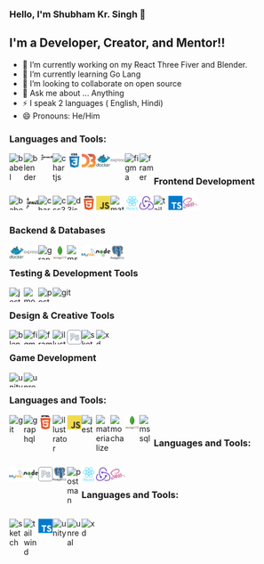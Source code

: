 ### Hello, I'm Shubham Kr. Singh 👋

## I'm a Developer, Creator, and Mentor!!

<!-- - ✍ You can find my projects here [portfolio] -->
- 🔭 I’m currently working on my React Three Fiver and Blender.
- 🌱 I’m currently learning Go Lang
- 👯 I’m looking to collaborate on open source
- 💬 Ask me about ... Anything
- ⚡ I speak 2 languages ( English, Hindi)
- 😄 Pronouns: He/Him

### Languages and Tools:


<img src="https://www.vectorlogo.zone/logos/babeljs/babeljs-icon.svg" alt="babel" width="26" align="left"/>
<img src="https://download.blender.org/branding/community/blender_community_badge_white.svg" alt="blender" width="26" align="left"/>
<img src="https://raw.githubusercontent.com/Hardik0307/Hardik0307/master/assets/canvasjs-charts.svg" alt="canvasjs" width="26" align="left"/>
<img src="https://www.chartjs.org/media/logo-title.svg" alt="chartjs" width="26" align="left"/>
<img src="https://raw.githubusercontent.com/devicons/devicon/master/icons/css3/css3-original-wordmark.svg" alt="css3" width="26" align="left"/>
<img src="https://raw.githubusercontent.com/devicons/devicon/master/icons/d3js/d3js-original.svg" alt="d3js" width="26" align="left"/>
<img src="https://raw.githubusercontent.com/devicons/devicon/master/icons/docker/docker-original-wordmark.svg" alt="docker" width="26" align="left"/>
<img src="https://raw.githubusercontent.com/devicons/devicon/master/icons/express/express-original-wordmark.svg" alt="express" width="26" align="left"/>
<img src="https://www.vectorlogo.zone/logos/figma/figma-icon.svg" alt="figma" width="26" align="left"/>
<img src="https://www.vectorlogo.zone/logos/framer/framer-icon.svg" alt="framer" width="26" align="left"/>

<br />


### Frontend Development
<img src="https://www.vectorlogo.zone/logos/babeljs/babeljs-icon.svg" alt="babel" width="26" height="26" align="left"/>
<img src="https://raw.githubusercontent.com/Hardik0307/Hardik0307/master/assets/canvasjs-charts.svg" alt="canvasjs" width="26" height="26" align="left"/>
<img src="https://www.chartjs.org/media/logo-title.svg" alt="chartjs" width="26" height="26" align="left"/>
<img src="https://www.w3schools.com/css/" alt="css3" width="26" height="26" align="left"/>
<img src="https://d3js.org/" alt="d3js" width="26" height="26" align="left"/>
<img src="https://raw.githubusercontent.com/devicons/devicon/master/icons/html5/html5-original-wordmark.svg" alt="html5" width="26" height="26" align="left"/>
<img src="https://raw.githubusercontent.com/devicons/devicon/master/icons/javascript/javascript-original.svg" alt="javascript" width="26" height="26" align="left"/>
<img src="https://raw.githubusercontent.com/prplx/svg-logos/5585531d45d294869c4eaab4d7cf2e9c167710a9/svg/materialize.svg" alt="materialize" width="26" height="26" align="left"/>
<img src="https://raw.githubusercontent.com/devicons/devicon/master/icons/react/react-original-wordmark.svg" alt="react" width="26" height="26" align="left"/>
<img src="https://raw.githubusercontent.com/devicons/devicon/master/icons/redux/redux-original.svg" alt="redux" width="26" height="26" align="left"/>
<img src="https://raw.githubusercontent.com/devicons/devicon/master/icons/sass/sass-original.svg" alt="sass" width="26" height="26"/>
<img src="https://tailwindcss.com/" alt="tailwind" width="26" height="26" align="left"/>
<img src="https://raw.githubusercontent.com/devicons/devicon/master/icons/typescript/typescript-original.svg" alt="typescript" width="26" height="26" align="left"/>

<br />

### Backend & Databases


<img src="https://raw.githubusercontent.com/devicons/devicon/master/icons/docker/docker-original-wordmark.svg" alt="docker" width="26" height="26" align="left"/>
<img src="https://raw.githubusercontent.com/devicons/devicon/master/icons/express/express-original-wordmark.svg" alt="express" width="26" height="26" align="left"/>
<img src="https://www.vectorlogo.zone/logos/graphql/graphql-icon.svg" alt="graphql" width="26" height="26" align="left"/>
<img src="https://raw.githubusercontent.com/devicons/devicon/master/icons/mongodb/mongodb-original-wordmark.svg" alt="mongodb" width="26" height="26" align="left"/>
<img src="https://www.svgrepo.com/show/303229/microsoft-sql-server-logo.svg" alt="mssql" width="26" height="26" align="left"/>
<img src="https://raw.githubusercontent.com/devicons/devicon/master/icons/mysql/mysql-original-wordmark.svg" alt="mysql" width="26" height="26" align="left"/>
<img src="https://raw.githubusercontent.com/devicons/devicon/master/icons/nodejs/nodejs-original-wordmark.svg" alt="nodejs" width="26" height="26" align="left"/>
<img src="https://raw.githubusercontent.com/devicons/devicon/master/icons/postgresql/postgresql-original-wordmark.svg" alt="postgresql" width="26" height="26" align="left"/>


<br />

### Testing & Development Tools

<img src="https://www.vectorlogo.zone/logos/git-scm/git-scm-icon.svg" alt="git" width="26" height="26"/>
<img src="https://jestjs.io" alt="jest" width="26" height="26" align="left"/>
<img src="https://www.vectorlogo.zone/logos/mochajs/mochajs-icon.svg" alt="mocha" width="26" height="26" align="left"/>
<img src="https://www.vectorlogo.zone/logos/getpostman/getpostman-icon.svg" alt="postman" width="26" height="26" align="left"/>

<br />

### Design & Creative Tools


<img src="https://www.blender.org/branding/community/blender_community_badge_white.svg" alt="blender" width="26" height="26" align="left"/>
<img src="https://www.vectorlogo.zone/logos/figma/figma-icon.svg" alt="figma" width="26" height="26" align="left"/>
<img src="https://www.vectorlogo.zone/logos/framer/framer-icon.svg" alt="framer" width="26" height="26" align="left"/>
<img src="https://www.adobe.com/in/products/illustrator.html" alt="illustrator" width="26" height="26" align="left"/>
<img src="https://raw.githubusercontent.com/devicons/devicon/master/icons/photoshop/photoshop-line.svg" alt="photoshop" width="26" height="26" align="left"/>
<img src="https://www.vectorlogo.zone/logos/sketchapp/sketchapp-icon.svg" alt="sketch" width="26" height="26" align="left"/>
<img src="https://helpx.adobe.com/content/dam/help/mnemonics/xd_app_RGB_2017.svg" alt="xd" width="26" height="26" align="left"/>

<br />


### Game Development

<img src="https://www.vectorlogo.zone/logos/unity3d/unity3d-icon.svg" alt="unity" width="26" height="26" align="left"/>
<img src="https://raw.githubusercontent.com/kenangundogan/fontisto/036b7eca71aab1bef8e6a0518f7329f13ed62f6b/icons/svg/brand/unreal-engine.svg" alt="unreal" width="26" height="26" align="left"/>

<br />


### Languages and Tools:


<img src="https://www.vectorlogo.zone/logos/git-scm/git-scm-icon.svg" alt="git" width="26" align="left"/>
<img src="https://www.vectorlogo.zone/logos/graphql/graphql-icon.svg" alt="graphql" width="26" align="left"/>
<img src="https://raw.githubusercontent.com/devicons/devicon/master/icons/html5/html5-original-wordmark.svg" alt="html5" width="26" align="left"/>
<img src="https://www.vectorlogo.zone/logos/adobe_illustrator/adobe_illustrator-icon.svg" alt="illustrator" width="26" align="left"/>
<img src="https://raw.githubusercontent.com/devicons/devicon/master/icons/javascript/javascript-original.svg" alt="javascript" width="26" align="left"/>
<img src="https://www.vectorlogo.zone/logos/jestjsio/jestjsio-icon.svg" alt="jest" width="26" align="left"/>
<img src="https://raw.githubusercontent.com/prplx/svg-logos/5585531d45d294869c4eaab4d7cf2e9c167710a9/svg/materialize.svg" alt="materialize" width="26" align="left"/>
<img src="https://www.vectorlogo.zone/logos/mochajs/mochajs-icon.svg" alt="mocha" width="26" align="left"/>
<img src="https://raw.githubusercontent.com/devicons/devicon/master/icons/mongodb/mongodb-original-wordmark.svg" alt="mongodb" width="26" align="left"/>
<img src="https://www.svgrepo.com/show/303229/microsoft-sql-server-logo.svg" alt="mssql" width="26" align="left"/>
<br />

### Languages and Tools:
<br />

<img src="https://raw.githubusercontent.com/devicons/devicon/master/icons/mysql/mysql-original-wordmark.svg" alt="mysql" width="26" align="left"/>
<img src="https://raw.githubusercontent.com/devicons/devicon/master/icons/nodejs/nodejs-original-wordmark.svg" alt="nodejs" width="26" align="left"/>
<img src="https://raw.githubusercontent.com/devicons/devicon/master/icons/photoshop/photoshop-line.svg" alt="photoshop" width="26" align="left"/>
<img src="https://raw.githubusercontent.com/devicons/devicon/master/icons/postgresql/postgresql-original-wordmark.svg" alt="postgresql" width="26" align="left"/>
<img src="https://www.vectorlogo.zone/logos/getpostman/getpostman-icon.svg" alt="postman" width="26" align="left"/>
<img src="https://raw.githubusercontent.com/devicons/devicon/master/icons/react/react-original-wordmark.svg" alt="react" width="26" align="left"/>
<img src="https://raw.githubusercontent.com/devicons/devicon/master/icons/redux/redux-original.svg" alt="redux" width="26" align="left"/>
<img src="https://raw.githubusercontent.com/devicons/devicon/master/icons/sass/sass-original.svg" alt="sass" width="26" align="left"/>
<br />

### Languages and Tools:
<br />

<img src="https://www.vectorlogo.zone/logos/sketchapp/sketchapp-icon.svg" alt="sketch" width="26" align="left"/>
<img src="https://www.vectorlogo.zone/logos/tailwindcss/tailwindcss-icon.svg" alt="tailwind" width="26" align="left"/>
<img src="https://raw.githubusercontent.com/devicons/devicon/master/icons/typescript/typescript-original.svg" alt="typescript" width="26" align="left"/>
<img src="https://www.vectorlogo.zone/logos/unity3d/unity3d-icon.svg" alt="unity" width="26" align="left"/>
<img src="https://raw.githubusercontent.com/kenangundogan/fontisto/036b7eca71aab1bef8e6a0518f7329f13ed62f6b/icons/svg/brand/unreal-engine.svg" alt="unreal" width="26" align="left"/>
<img src="https://helpx.adobe.com/content/dam/help/mnemonics/xd_app_RGB_2017.svg" alt="xd" width="26" align="left"/>
<br />


